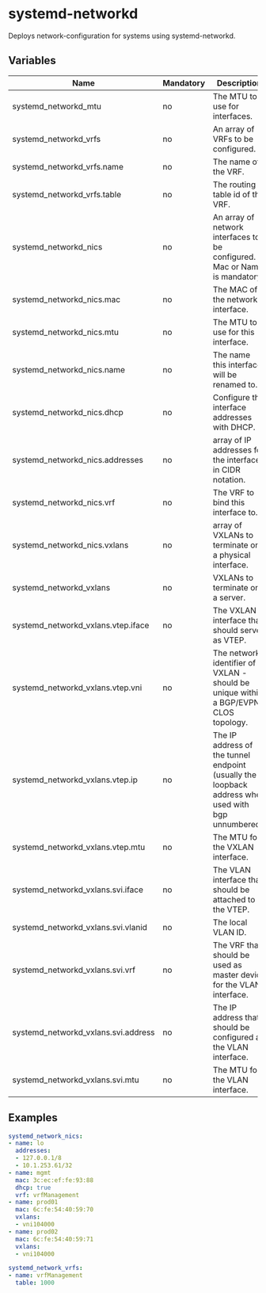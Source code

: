 # systemd-networkd

Deploys network-configuration for systems using systemd-networkd.

## Variables

| Name                                | Mandatory | Description                                                                                         |
|-------------------------------------|-----------|-----------------------------------------------------------------------------------------------------|
| systemd_networkd_mtu                | no        | The MTU to use for interfaces.                                                                      |
| systemd_networkd_vrfs               | no        | An array of VRFs to be configured.                                                                  |
| systemd_networkd_vrfs.name          | no        | The name of the VRF.                                                                                |
| systemd_networkd_vrfs.table         | no        | The routing table id of the VRF.                                                                    |
| systemd_networkd_nics               | no        | An array of network interfaces to be configured. Mac or Name is mandatory.                          |
| systemd_networkd_nics.mac           | no        | The MAC of the network interface.                                                                   |
| systemd_networkd_nics.mtu           | no        | The MTU to use for this interface.                                                                  |
| systemd_networkd_nics.name          | no        | The name this interface will be renamed to.                                                         |
| systemd_networkd_nics.dhcp          | no        | Configure the interface addresses with DHCP.                                                        |
| systemd_networkd_nics.addresses     | no        | array of IP addresses for the interfaces in CIDR notation.                                          |
| systemd_networkd_nics.vrf           | no        | The VRF to bind this interface to.                                                                  |
| systemd_networkd_nics.vxlans        | no        | array of VXLANs to terminate on a physical interface.                                               |
| systemd_networkd_vxlans             | no        | VXLANs to terminate on a server.                                                                    |
| systemd_networkd_vxlans.vtep.iface  | no        | The VXLAN interface that should serve as VTEP.                                                      |
| systemd_networkd_vxlans.vtep.vni    | no        | The network identifier of a VXLAN - should be unique within a BGP/EVPN-CLOS topology.               |
| systemd_networkd_vxlans.vtep.ip     | no        | The IP address of the tunnel endpoint (usually the loopback address when used with bgp unnumbered). |
| systemd_networkd_vxlans.vtep.mtu    | no        | The MTU for the VXLAN interface.                                                                    |
| systemd_networkd_vxlans.svi.iface   | no        | The VLAN interface that should be attached to the VTEP.                                             |
| systemd_networkd_vxlans.svi.vlanid  | no        | The local VLAN ID.                                                                                  |
| systemd_networkd_vxlans.svi.vrf     | no        | The VRF that should be used as master device for the VLAN interface.                                |
| systemd_networkd_vxlans.svi.address | no        | The IP address that should be configured at the VLAN interface.                                     |
| systemd_networkd_vxlans.svi.mtu     | no        | The MTU for the VLAN interface.                                                                     |

## Examples

```yaml
systemd_network_nics:
- name: lo
  addresses:
  - 127.0.0.1/8
  - 10.1.253.61/32
- name: mgmt
  mac: 3c:ec:ef:fe:93:88
  dhcp: true
  vrf: vrfManagement
- name: prod01
  mac: 6c:fe:54:40:59:70
  vxlans:
  - vni104000
- name: prod02
  mac: 6c:fe:54:40:59:71
  vxlans:
  - vni104000

systemd_network_vrfs:
- name: vrfManagement
  table: 1000
```
